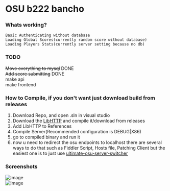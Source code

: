 # OSU b222 bancho

### Whats working?
```
Basic Authenticating without database
Loading Global Scores(currently random score without database)
Loading Players Stats(currently server setting because no db)
```
### TODO

~~Move everything to mysql~~ DONE <br/>
~~Add score submitting~~ DONE <br/>
make api <br/>
make frontend <br/>


### How to Compile, if you don't want just download build from releases

1. Download Repo, and open .sln in visual studio
2. Download the <a href="https://github.com/Zordon1337/LibHTTP">LibHTTP</a> and compile it/download from releases
3. Add LibHTTP to References
4. Compile Server(Recommended configuration is DEBUG|X86)
5. go to compiled binary and run it
6. now u need to redirect the osu endpoints to localhost
there are several ways to do that such as Fiddler Script, Hosts file, Patching Client
but the easiest one is to just use <a href="https://github.com/minisbett/ultimate-osu-server-switcher">ultimate-osu-server-switcher</a>


### Screenshots
![image](https://github.com/Zordon1337/LegacyBancho/assets/65111609/6f14b02b-89d9-44fe-84bb-089f0cf3b70b)
<br/>
![image](https://github.com/Zordon1337/LegacyBancho/assets/65111609/cfc689c0-7737-44ec-b58a-941e6ece5622)

